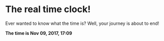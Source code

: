 # The real time clock!

Ever wanted to know what the time is? Well, your journey is about to end!

**The time is Nov 09, 2017, 17:09**
